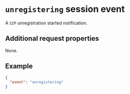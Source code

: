 # `unregistering` session event

A `SIP` unregistration started notification.

## Additional request properties

None.

## Example

```json
{
  "event": "unregistering"
}
```

